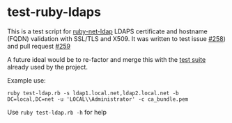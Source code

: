 # test-ruby-ldaps

This is a test script for [ruby-net-ldap](https://github.com/ruby-ldap/ruby-net-ldap) LDAPS certificate and hostname (FQDN) validation with SSL/TLS and X509. It was written to test issue [#258](https://github.com/ruby-ldap/ruby-net-ldap/issues/258)) and pull request [#259](https://github.com/ruby-ldap/ruby-net-ldap/pull/259)

A future ideal would be to re-factor and merge this with the [test suite](https://github.com/ruby-ldap/ruby-net-ldap/tree/master/test) already used by the project.

Example use:
```
ruby test-ldap.rb -s ldap1.local.net,ldap2.local.net -b DC=local,DC=net -u 'LOCAL\\Administrator' -c ca_bundle.pem
```

Use `ruby test-ldap.rb -h` for help
